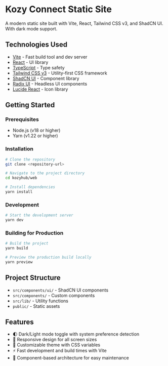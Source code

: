 # Kozy Connect Static Site

A modern static site built with Vite, React, Tailwind CSS v3, and ShadCN UI. With dark mode support.

## Technologies Used

- [Vite](https://vitejs.dev/) - Fast build tool and dev server
- [React](https://react.dev/) - UI library
- [TypeScript](https://www.typescriptlang.org/) - Type safety
- [Tailwind CSS v3](https://tailwindcss.com/) - Utility-first CSS framework
- [ShadCN UI](https://ui.shadcn.com/) - Component library
- [Radix UI](https://www.radix-ui.com/) - Headless UI components
- [Lucide React](https://lucide.dev/) - Icon library

## Getting Started

### Prerequisites

- Node.js (v18 or higher)
- Yarn (v1.22 or higher)

### Installation

```bash
# Clone the repository
git clone <repository-url>

# Navigate to the project directory
cd kozyhub/web

# Install dependencies
yarn install
```

### Development

```bash
# Start the development server
yarn dev
```

### Building for Production

```bash
# Build the project
yarn build

# Preview the production build locally
yarn preview
```

## Project Structure

- `src/components/ui/` - ShadCN UI components
- `src/components/` - Custom components
- `src/lib/` - Utility functions
- `public/` - Static assets

## Features

- 🌓 Dark/Light mode toggle with system preference detection
- 📱 Responsive design for all screen sizes
- 🎨 Customizable theme with CSS variables
- ⚡ Fast development and build times with Vite
- 🧩 Component-based architecture for easy maintenance
